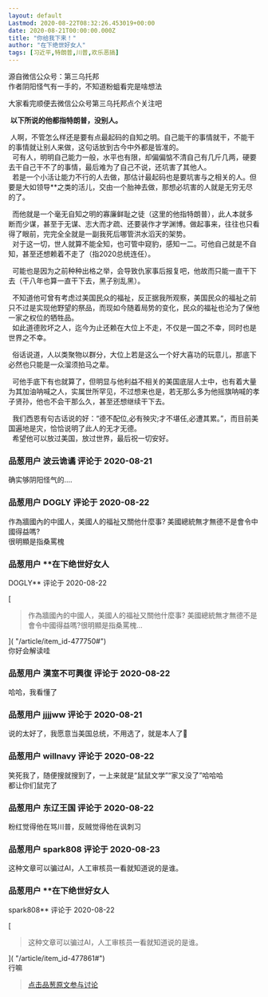 ```yaml
---
layout: default
Lastmod: 2020-08-22T08:32:26.453019+00:00
date: 2020-08-21T00:00:00.000Z
title: "你给我下来！"
author: "在下绝世好女人"
tags: [习近平,特朗普,川普,欢乐恶搞]
---
```


源自微信公众号：第三乌托邦  
作者阴阳怪气有一手的，不知道粉蛆看完是啥想法  
  
大家看完顺便去微信公众号第三乌托邦点个关注吧  
  
 **以下所说的他都指特朗普，没别人。**  
  
  
 人啊，不管怎么样还是要有点最起码的自知之明。自己能干的事情就干，不能干的事情就让别人来做，这句话放到古今中外都是皆准的。  
  可有人，明明自己能力一般，水平也有限，却偏偏惦不清自己有几斤几两，硬要去干自己干不了的事情，最后难为了自己不说，还坑害了其他人。  
  若是一个小活让能力不行的人去做，那估计最起码也是要坑害与之相关的人。但要是大如领导\*\*之类的活儿，交由一个胎神去做，那想必坑害的人就是无穷无尽的了。  
  
  
  而他就是一个毫无自知之明的寡廉鲜耻之徒（这里的他指特朗普），此人本就多断而少谋，甚至于无谋、志大而才疏、还要装作才学渊博。做起事来，往往也只看得了眼前，完完全全就是一副我死后哪管洪水滔天的架势。  
  对于这一切，世人就算不能全知，也可管中窥豹，感知一二。可他自己就是不自知，甚至还想赖着不走了（指2020总统连任）。  
  
  可能也是因为之前种种出格之举，会导致仇家事后报复吧，他故而只能一直干下去（干八年也算一直干下去，黑子别乱黑）。  
  
  
  不知道他可曾有考虑过美国民众的福祉，反正据我所观察，美国民众的福祉之前只不过是实现他野望的祭品，而现如今随着局势的变化，民众的福祉也沦为了保他一家之权位的牺牲品。  
  如此道德败坏之人，迄今为止还赖在大位上不走，不仅是一国之不幸，同时也是世界之不幸。  
  
  
  俗话说道，人以类聚物以群分，大位上若是这么一个好大喜功的玩意儿，那底下必然也只能是一众溜须拍马之辈。  
  
  可他手底下有也就算了，但明显与他利益不相关的美国底层人士中，也有着大量为其加油呐喊之人，实属世所罕见，不过想来也是，若无那么多为他摇旗呐喊的孝子贤孙，他也不会干那么久，甚至还想继续干下去。  
  
  
  我们西恩有句古话说的好：“德不配位,必有殃灾;才不堪任,必遭其累。”，而目前美国遍地是灾，恰恰说明了此人的无才无德。  
  希望他可以放过美国，放过世界，最后祝一切安好。

            
### 品葱用户 **波云诡谲** 评论于 2020-08-21
        
确实够阴阳怪气的....
        


            
### 品葱用户 **DOGLY** 评论于 2020-08-22
        
作為牆國內的中國人，美國人的福祉又關他什麼事? 美國總統無才無德不是會令中國得益嗎?  
很明顯是指桑罵槐
        


            
### 品葱用户 **在下绝世好女人 
DOGLY** 评论于 2020-08-22
        
[

> 作為牆國內的中國人，美國人的福祉又關他什麼事? 美國總統無才無德不是會令中國得益嗎?很明顯是指桑罵槐...

]( "/article/item_id-477750#")  
你好会解读哇
        


            
### 品葱用户 **漢室不可興復** 评论于 2020-08-22
        
哈哈，我看懂了
        


            
### 品葱用户 **jjjjww** 评论于 2020-08-21
        
说的太好了，我愿意当美国总统，不用选了，就是本人了🤣
        


            
### 品葱用户 **willnavy** 评论于 2020-08-22
        
笑死我了，随便搜就搜到了，一上来就是“鼠鼠文学”“家又没了”哈哈哈  
都让你们鼠完了
        


            
### 品葱用户 **东辽王国** 评论于 2020-08-22
        
粉红觉得他在骂川普，反贼觉得他在讽刺习
        


            
### 品葱用户 **spark808** 评论于 2020-08-23
        
这种文章可以骗过AI，人工审核员一看就知道说的是谁。
        


            
### 品葱用户 **在下绝世好女人 
spark808** 评论于 2020-08-22
        
[

> 这种文章可以骗过AI，人工审核员一看就知道说的是谁。

]( "/article/item_id-477861#")  
行嘛
        






> [点击品葱原文参与讨论](https://pincong.rocks/article/23248)

